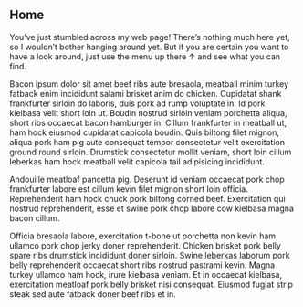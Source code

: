 ## Home

You’ve just stumbled across my web page! There’s nothing much here yet, so I wouldn’t bother hanging around yet. But if you are certain you want to have a look around, just use the menu up there ↑ and see what you can find.

Bacon ipsum dolor sit amet beef ribs aute bresaola, meatball minim turkey fatback enim incididunt salami brisket anim do chicken. Cupidatat shank frankfurter sirloin do laboris, duis pork ad rump voluptate in. Id pork kielbasa velit short loin ut. Boudin nostrud sirloin veniam porchetta aliqua, short ribs occaecat bacon hamburger in. Cillum frankfurter in meatball ut, ham hock eiusmod cupidatat capicola boudin. Quis biltong filet mignon, aliqua pork ham pig aute consequat tempor consectetur velit exercitation ground round sirloin. Drumstick consectetur mollit veniam, short loin cillum leberkas ham hock meatball velit capicola tail adipisicing incididunt.

Andouille meatloaf pancetta pig. Deserunt id veniam occaecat pork chop frankfurter labore est cillum kevin filet mignon short loin officia. Reprehenderit ham hock chuck pork biltong corned beef. Exercitation qui nostrud reprehenderit, esse et swine pork chop labore cow kielbasa magna bacon cillum.

Officia bresaola labore, exercitation t-bone ut porchetta non kevin ham ullamco pork chop jerky doner reprehenderit. Chicken brisket pork belly spare ribs drumstick incididunt doner sirloin. Swine leberkas laborum pork belly reprehenderit occaecat short ribs nostrud pastrami kevin. Magna turkey ullamco ham hock, irure kielbasa veniam. Et in occaecat kielbasa, exercitation meatloaf pork belly brisket nisi consequat. Eiusmod fugiat strip steak sed aute fatback doner beef ribs et in.